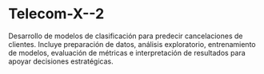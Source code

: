 # Telecom-X--2
Desarrollo de modelos de clasificación para predecir cancelaciones de clientes. Incluye preparación de datos, análisis exploratorio, entrenamiento de modelos, evaluación de métricas e interpretación de resultados para apoyar decisiones estratégicas.
